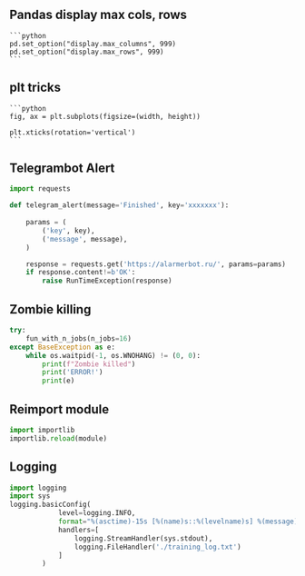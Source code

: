 ## **Pandas display max cols, rows**

    ```python
    pd.set_option("display.max_columns", 999)
    pd.set_option("display.max_rows", 999)
    ```

## **plt tricks**

    ```python
    fig, ax = plt.subplots(figsize=(width, height)) 

    plt.xticks(rotation='vertical')
    ```
    
 ## **Telegrambot Alert**

```python
import requests

def telegram_alert(message='Finished', key='xxxxxxx'):
    
    params = (
        ('key', key),
        ('message', message),
    )

    response = requests.get('https://alarmerbot.ru/', params=params)
    if response.content!=b'OK':
        raise RunTimeException(response)
```

## Zombie killing

```python
try:
    fun_with_n_jobs(n_jobs=16)
except BaseException as e:
    while os.waitpid(-1, os.WNOHANG) != (0, 0):
        print(f"Zombie killed")
        print('ERROR!')
        print(e)
```

## Reimport module

```python
import importlib
importlib.reload(module)
```

## Logging

```python
import logging
import sys
logging.basicConfig(
            level=logging.INFO,
            format="%(asctime)-15s [%(name)s::%(levelname)s] %(message)s",
            handlers=[
                logging.StreamHandler(sys.stdout),
                logging.FileHandler('./training_log.txt')
            ]
        )
```

